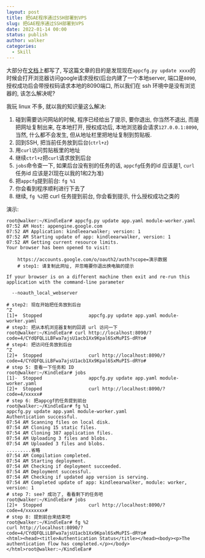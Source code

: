 ```yaml
---
layout: post
title: 把GAE程序通过SSH部署到VPS
slug: 把GAE程序通过SSH部署到VPS
date: 2022-01-14 00:00
status: publish
author: walker
categories: 
  - Skill
---
```


大部分在[文档](https://cloud.google.com/appengine/downloads)上都写了, 写这篇文章的目的是发现现在`appcfg.py update xxxx`的时候会打开浏览器访问google请求授权(后台内建了一个本地server, 端口是`8090`, 授权成功后会带授权码请求本地的8090端口, 所以我们在 ssh 环境中是没有浏览器的, 该怎么解决呢?

我玩 linux 不多, 就以我的知识量这么解决:

1. 碰到需要访问网站的时候, 程序已经给出了提示, 要你退出, 你当然不退出, 而是把网址复制出来, 在本地打开, 授权成功后, 本地浏览器会请求`127.0.0.1:8090`, 当然, 什么都不会发生, 但从地址栏里把地址复制到剪贴板.
2. 回到SSH, 把当前任务放到后台(`ctrl+z`)
3. 用`curl`访问剪贴板里的地址
4. 继续`ctrl+z`把`curl`请求放到后台
5. `jobs`命令查一下, 如果后台没有别的任务的话, `appcfg`任务的id 应该是1, `curl`任务id 应该是2(现在以我的1和2为准)
6. 把`appcfg`提到前台: `fg %1`
7. 你会看到程序顺利进行下去了
8. 继续, `fg %2`把 curl 任务提到前台, 你会看到提示, 什么授权成功之类的

演示:

    root@walker:~/KindleEar# appcfg.py update app.yaml module-worker.yaml
    07:52 AM Host: appengine.google.com
    07:52 AM Application: kindleearwalker; version: 1
    07:52 AM Starting update of app: kindleearwalker, version: 1
    07:52 AM Getting current resource limits.
    Your browser has been opened to visit:
    
        https://accounts.google.com/o/oauth2/auth?scope=演示数据
        # step1: 请复制此网址, 并忽略要你退出换电脑的提示
    
    If your browser is on a different machine then exit and re-run this
    application with the command-line parameter
    
      --noauth_local_webserver
    
    # step2: 现在开始把任务放到后台
    ^Z
    [1]+  Stopped                 appcfg.py update app.yaml module-worker.yaml
    # step3: 把从本机浏览器复制的回调 url 访问一下
    root@walker:~/KindleEar# curl http://localhost:8090/?code=4/CYdQFQLiLBFwa7ajsU1acb1Xx9Kpal6SxMuPIS-dRYo#
    # step4: 把访问任务放到后台
    ^Z
    [2]+  Stopped                 curl http://localhost:8090/?code=4/CYdQFQLiLBFwa7ajsU1acb1Xx9Kpal6SxMuPIS-dRYo#
    # step 5: 查看一下任务和 ID
    root@walker:~/KindleEar# jobs
    [1]-  Stopped                 appcfg.py update app.yaml module-worker.yaml
    [2]+  Stopped                 curl http://localhost:8090/?code=4/xxxxx#
    # step 6: 把appcgf的任务提到前台
    root@walker:~/KindleEar# fg %1
    appcfg.py update app.yaml module-worker.yaml
    Authentication successful.
    07:54 AM Scanning files on local disk.
    07:54 AM Cloning 15 static files.
    07:54 AM Cloning 387 application files.
    07:54 AM Uploading 3 files and blobs.
    07:54 AM Uploaded 3 files and blobs.
    .........省略
    07:54 AM Compilation completed.
    07:54 AM Starting deployment.
    07:54 AM Checking if deployment succeeded.
    07:54 AM Deployment successful.
    07:54 AM Checking if updated app version is serving.
    07:54 AM Completed update of app: kindleearwalker, module: worker, version: 1
    # step 7: see? 成功了, 看看剩下的任务吧
    root@walker:~/KindleEar# jobs
    [2]+  Stopped                 curl http://localhost:8090/?code=4/xxxxxxx#
    # step 8: 提到前台来结束吧
    root@walker:~/KindleEar# fg %2
    curl http://localhost:8090/?code=4/CYdQFQLiLBFwa7ajsU1acb1Xx9Kpal6SxMuPIS-dRYo#
    <html><head><title>Authentication Status</title></head><body><p>The authentication flow has completed.</p></body></html>root@walker:~/KindleEar#
